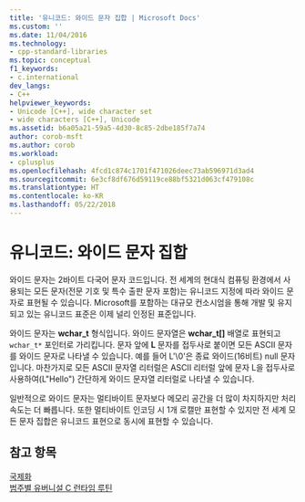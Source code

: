 ```yaml
---
title: '유니코드: 와이드 문자 집합 | Microsoft Docs'
ms.custom: ''
ms.date: 11/04/2016
ms.technology:
- cpp-standard-libraries
ms.topic: conceptual
f1_keywords:
- c.international
dev_langs:
- C++
helpviewer_keywords:
- Unicode [C++], wide character set
- wide characters [C++], Unicode
ms.assetid: b6a05a21-59a5-4d30-8c85-2dbe185f7a74
author: corob-msft
ms.author: corob
ms.workload:
- cplusplus
ms.openlocfilehash: 4fcd1c874c1701f471026deec73ab596971d3ad4
ms.sourcegitcommit: 6e3cf8df676d59119ce88bf5321d063cf479108c
ms.translationtype: HT
ms.contentlocale: ko-KR
ms.lasthandoff: 05/22/2018
---
```

# <a name="unicode-the-wide-character-set"></a>유니코드: 와이드 문자 집합

와이드 문자는 2바이트 다국어 문자 코드입니다. 전 세계의 현대식 컴퓨팅 환경에서 사용되는 모든 문자(전문 기호 및 특수 출판 문자 포함)는 유니코드 지정에 따라 와이드 문자로 표현될 수 있습니다. Microsoft를 포함하는 대규모 컨소시엄을 통해 개발 및 유지되고 있는 유니코드 표준은 이제 널리 인정된 표준입니다.

와이드 문자는 **wchar_t** 형식입니다. 와이드 문자열은 **wchar_t[]** 배열로 표현되고 `wchar_t*` 포인터로 가리킵니다. 문자 앞에 **L** 문자를 접두사로 붙이면 모든 ASCII 문자를 와이드 문자로 나타낼 수 있습니다. 예를 들어 L'\0'은 종료 와이드(16비트) null 문자입니다. 마찬가지로 모든 ASCII 문자열 리터럴은 ASCII 리터럴 앞에 문자 L을 접두사로 사용하여(L"Hello") 간단하게 와이드 문자열 리터럴로 나타낼 수 있습니다.

일반적으로 와이드 문자는 멀티바이트 문자보다 메모리 공간을 더 많이 차지하지만 처리 속도는 더 빠릅니다. 또한 멀티바이트 인코딩 시 1개 로캘만 표현할 수 있지만 전 세계 모든 문자 집합은 유니코드 표현으로 동시에 표현할 수 있습니다.

## <a name="see-also"></a>참고 항목

[국제화](../c-runtime-library/internationalization.md)<br/>
[범주별 유버니설 C 런타임 루틴](../c-runtime-library/run-time-routines-by-category.md)<br/>
